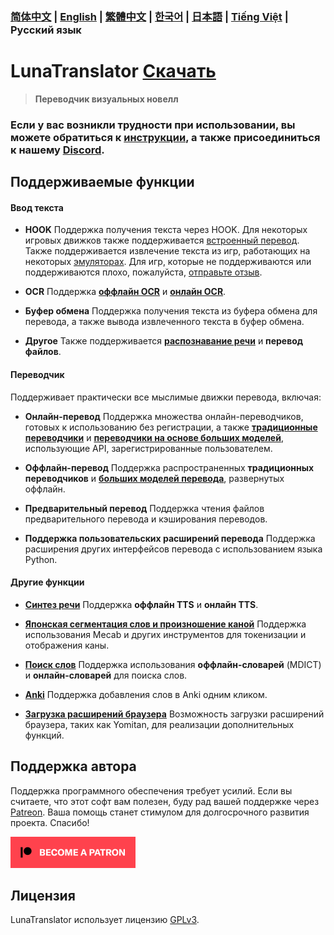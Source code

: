### [简体中文](README.md) | [English](README_en.md) | [繁體中文](README_cht.md) | [한국어](README_ko.md) | [日本語](README_ja.md) | [Tiếng Việt](README_vi.md) | Русский язык

# LunaTranslator [Скачать](https://docs.lunatranslator.org/ru/README.html)

> **Переводчик визуальных новелл**

### Если у вас возникли трудности при использовании, вы можете обратиться к [инструкции](https://docs.lunatranslator.org/ru), а также присоединиться к нашему [Discord](https://discord.com/invite/ErtDwVeAbB).

## Поддерживаемые функции

#### Ввод текста

- **HOOK** Поддержка получения текста через HOOK. Для некоторых игровых движков также поддерживается [встроенный перевод](https://docs.lunatranslator.org/ru/embedtranslate.html). Также поддерживается извлечение текста из игр, работающих на некоторых [эмуляторах](https://docs.lunatranslator.org/ru/emugames.html). Для игр, которые не поддерживаются или поддерживаются плохо, пожалуйста, [отправьте отзыв](https://github.com/HIllya51/LunaTranslator/issues/new?assignees=&labels=enhancement&projects=&template=01_game_request.yaml).

- **OCR** Поддержка **[оффлайн OCR](https://docs.lunatranslator.org/ru/useapis/ocrapi.html)** и **[онлайн OCR](https://docs.lunatranslator.org/ru/useapis/ocrapi.html)**.

- **Буфер обмена** Поддержка получения текста из буфера обмена для перевода, а также вывода извлеченного текста в буфер обмена.

- **Другое** Также поддерживается **[распознавание речи](https://docs.lunatranslator.org/ru/sr.html)** и **перевод файлов**.

#### Переводчик

Поддерживает практически все мыслимые движки перевода, включая:

- **Онлайн-перевод** Поддержка множества онлайн-переводчиков, готовых к использованию без регистрации, а также **[традиционные переводчики](https://docs.lunatranslator.org/ru/useapis/tsapi.html)** и **[переводчики на основе больших моделей](https://docs.lunatranslator.org/ru/guochandamoxing.html)**, использующие API, зарегистрированные пользователем.

- **Оффлайн-перевод** Поддержка распространенных **традиционных переводчиков** и **[больших моделей перевода](https://docs.lunatranslator.org/ru/offlinellm.html)**, развернутых оффлайн.

- **Предварительный перевод** Поддержка чтения файлов предварительного перевода и кэширования переводов.

- **Поддержка пользовательских расширений перевода** Поддержка расширения других интерфейсов перевода с использованием языка Python.

#### Другие функции

- **[Синтез речи](https://docs.lunatranslator.org/ru/ttsengines.html)** Поддержка **оффлайн TTS** и **онлайн TTS**.

- **[Японская сегментация слов и произношение каной](https://docs.lunatranslator.org/ru/qa1.html)** Поддержка использования Mecab и других инструментов для токенизации и отображения каны.

- **[Поиск слов](https://docs.lunatranslator.org/ru/internaldict.html)** Поддержка использования **оффлайн-словарей** (MDICT) и **онлайн-словарей** для поиска слов.

- **[Anki](https://docs.lunatranslator.org/ru/qa2.html)** Поддержка добавления слов в Anki одним кликом.

- **[Загрузка расширений браузера](https://docs.lunatranslator.org/ru/yomitan.html)** Возможность загрузки расширений браузера, таких как Yomitan, для реализации дополнительных функций.

## Поддержка автора

Поддержка программного обеспечения требует усилий. Если вы считаете, что этот софт вам полезен, буду рад вашей поддержке через [Patreon](https://patreon.com/HIllya51). Ваша помощь станет стимулом для долгосрочного развития проекта. Спасибо!

<a href="https://patreon.com/HIllya51" target='_blank'><img width="200" src="../docs/become_a_patron_4x1_black_logo_white_text_on_coral.svg"></a>

## Лицензия

LunaTranslator использует лицензию [GPLv3](../LICENSE).